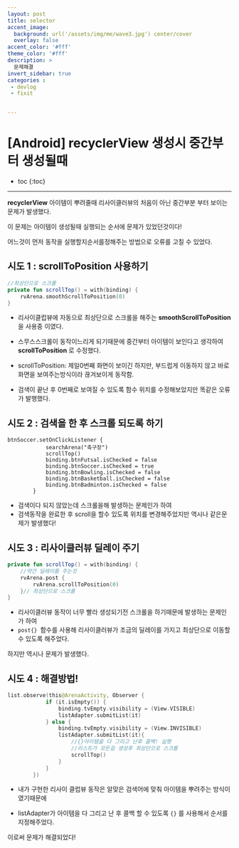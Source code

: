 ```yaml
---
layout: post
title: selector 
accent_image: 
  background: url('/assets/img/me/wave3.jpg') center/cover
  overlay: false
accent_color: '#fff'
theme_color: '#fff'
description: >
  문제해결
invert_sidebar: true
categories :
 - devlog	
 - fixit


---
```


# [Android] recyclerView 생성시 중간부터 생성될때

* toc
{:toc}
---

**recyclerView** 아이템이 뿌려줄때 리사이클러뷰의 처음이 아닌 중간부분 부터 보이는 문제가 발생했다.

이 문제는 아이템이 생성될때 실행되는 순서에 문제가 있었던것이다! 

어느것이 먼저 동작을 실행할지순서를정해주는 방법으로 오류를 고칠 수 있었다.

## 시도 1 : scrollToPosition 사용하기

```kotlin
//최상단으로 스크롤
private fun scrollTop() = with(binding) {
    rvArena.smoothScrollToPosition(0)
}
```

* 리사이클럽뷰에 자동으로 최상단으로 스크롤을 해주는 **smoothScrollToPosition**을 사용중 이였다.

* 스무스스크롤이 동작이느리게 되기때문에 중간부터 아이템이 보인다고 생각하여 **scrollToPosition** 로 수정했다.
* scrollToPosition: 제일0번째 화면이 보이긴 하지만, 부드럽게 이동하지 않고 바로 화면을 보여주는방식이라 끊겨보이게 동작함.
* 검색이 끝난 후 0번째로 보여질 수 있도록 함수 위치를 수정해보았지만 똑같은 오류가 발행했다.



## 시도 2 : 검색을 한 후 스크롤 되도록 하기

```
btnSoccer.setOnClickListener {
            searchArena("축구장")
            scrollTop()
            binding.btnFutsal.isChecked = false
            binding.btnSoccer.isChecked = true
            binding.btnBowling.isChecked = false
            binding.btnBasketball.isChecked = false
            binding.btnBadminton.isChecked = false
        }
```

* 검색이다 되지 않았는데 스크롤을해 발생하는 문제인가 하여 
* 검색동작을 완료한 후 scroll을 할수 있도록 위치를 변경해주었지만 역시나 같은문제가 발생했다!



## 시도 3 : 리사이클러뷰 딜레이 주기

```kotlin
private fun scrollTop() = with(binding) {
    //약간 딜레이를 주는것
    rvArena.post {
        rvArena.scrollToPosition(0)
    }// 최상단으로 스크롤
}
```

* 리사이클러뷰 동작이 너무 빨라 생성되기전 스크롤을 하기때문에 발생하는 문제인가 하여
*  `post{} `함수를 사용해 리사이클러뷰가 조금의 딜레이를 가지고 최상단으로 이동할 수 있도록 해주었다.

하지만 역시나 문제가 발생했다.



## 시도 4 : 해결방법! 

```kotlin
list.observe(this@ArenaActivity, Observer {
            if (it.isEmpty()) {
                binding.tvEmpty.visibility = (View.VISIBLE)
                listAdapter.submitList(it)
            } else {
                binding.tvEmpty.visibility = (View.INVISIBLE)
                listAdapter.submitList(it){
                    //{}아이템을 다 그리고 난후 콜백! 실행
                    //리스트가 모든걸 생성후 최상단으로 스크롤
                    scrollTop()
                }
            }
        })
```

* 내가 구현한 리사이 클럽뷰 동작은 알맞은 검색어에 맞춰 아이템을 뿌려주는 방식이 였기때문에 

*  listAdapter가 아이템을 다 그리고 난 후 콜백 할 수 있도록 `{}` 를 사용해서 순서를 지정해주었다.

  

이로써 문제가 해결되었다!